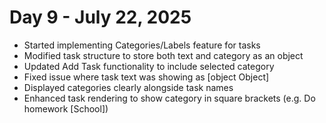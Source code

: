 # Day 9 - July 22, 2025
 - Started implementing Categories/Labels feature for tasks
 - Modified task structure to store both text and category as an object
 - Updated Add Task functionality to include selected category
 - Fixed issue where task text was showing as [object Object]
 - Displayed categories clearly alongside task names
 - Enhanced task rendering to show category in square brackets (e.g. Do homework [School])